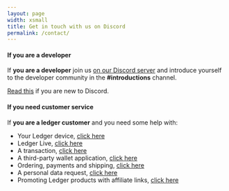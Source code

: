 ```yaml
---
layout: page
width: xsmall
title: Get in touch with us on Discord
permalink: /contact/
---
```


#### If you are a developer

If **you are a developer** join us [on our Discord server](https://discord.gg/AxfAsPCNUc) and introduce yourself to the developer community in the **#introductions** channel.

[Read this](../discord) if you are new to Discord.


#### If you need customer service

If **you are a ledger customer** and you need some help with:
- Your Ledger device, [click here](https://support.ledger.com/hc/en-us/requests/new?ticket_form_id=360001432938&support=true)
- Ledger Live, [click here](https://support.ledger.com/hc/en-us/requests/new?ticket_form_id=360001899217&support=true)
- A transaction, [click here](https://support.ledger.com/hc/en-us/requests/new?ticket_form_id=360001454298&support=true)
- A third-party wallet application, [click here](https://support.ledger.com/hc/en-us/requests/new?ticket_form_id=360001526398&support=true)
- Ordering, payments and shipping, [click here](https://support.ledger.com/hc/en-us/requests/new?ticket_form_id=360000302614&support=true)
- A personal data request, [click here](https://support.ledger.com/hc/en-us/requests/new?ticket_form_id=360000843359&support=true)
- Promoting Ledger products with affiliate links, [click here](https://support.ledger.com/hc/en-us/requests/new?ticket_form_id=248145&support=true)
